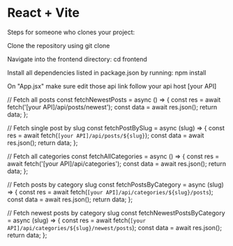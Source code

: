 # React + Vite

Steps for someone who clones your project:

Clone the repository using git clone <repository-url>

Navigate into the frontend directory:
cd frontend

Install all dependencies listed in package.json by running:
npm install

On "App.jsx" make sure edit those api link follow your api host [your API]

  // Fetch all posts
  const fetchNewestPosts = async () => {
    const res = await fetch('[your API]/api/posts/newest');
    const data = await res.json();
    return data;
  };

  // Fetch single post by slug
  const fetchPostBySlug = async (slug) => {
    const res = await fetch(`[your API]/api/posts/${slug}`);
    const data = await res.json();
    return data;
  };

  // Fetch all categories
  const fetchAllCategories = async () => {
    const res = await fetch('[your API]/api/categories');
    const data = await res.json();
    return data;
  };

  // Fetch posts by category slug
  const fetchPostsByCategory = async (slug) => {
    const res = await fetch(`[your API]/api/categories/${slug}/posts`);
    const data = await res.json();
    return data;
  };

  // Fetch newest posts by category slug
  const fetchNewestPostsByCategory = async (slug) => {
    const res = await fetch(`[your API]/api/categories/${slug}/newest/posts`);
    const data = await res.json();
    return data;
  };
